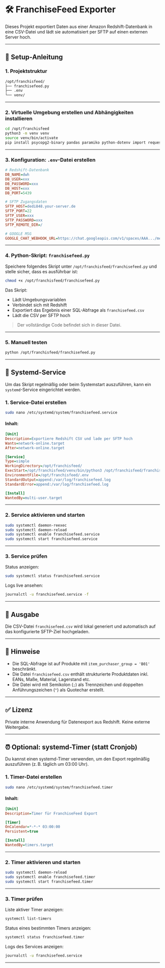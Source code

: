 # 🛠️ FranchiseFeed Exporter

Dieses Projekt exportiert Daten aus einer Amazon Redshift-Datenbank in eine CSV-Datei und lädt sie automatisiert per SFTP auf einen externen Server hoch.

---

## 🔧 Setup-Anleitung

### 1. Projektstruktur

```bash
/opt/franchisfeed/
├── franchisefeed.py
├── .env
└── venv/
```

---

### 2. Virtuelle Umgebung erstellen und Abhängigkeiten installieren

```bash
cd /opt/franchisfeed
python3 -m venv venv
source venv/bin/activate
pip install psycopg2-binary pandas paramiko python-dotenv import requests
```

---

### 3. Konfiguration: `.env`-Datei erstellen

```ini
# Redshift-Datenbank
DB_NAME=dwh
DB_USER=xxx
DB_PASSWORD=xxx
DB_HOST=xxx
DB_PORT=5439

# SFTP Zugangsdaten
SFTP_HOST=dedi848.your-server.de
SFTP_PORT=22
SFTP_USER=xxx
SFTP_PASSWORD=xxx
SFTP_REMOTE_DIR=/

# GOOGLE MSG
GOOGLE_CHAT_WEBHOOK_URL=https://chat.googleapis.com/v1/spaces/AAA.../messages?key=...&token=...
```

---

### 4. Python-Skript: `franchisefeed.py`

Speichere folgendes Skript unter `/opt/franchisfeed/franchisefeed.py` und stelle sicher, dass es ausführbar ist:

```bash
chmod +x /opt/franchisfeed/franchisefeed.py
```

Das Skript:

- Lädt Umgebungsvariablen
- Verbindet sich mit Redshift
- Exportiert das Ergebnis einer SQL-Abfrage als `franchisefeed.csv`
- Lädt die CSV per SFTP hoch

> Der vollständige Code befindet sich in dieser Datei.

---

### 5. Manuell testen

```bash
python /opt/franchisfeed/franchisefeed.py
```

---

## 🧩 Systemd-Service

Um das Skript regelmäßig oder beim Systemstart auszuführen, kann ein `systemd`-Service eingerichtet werden.

### 1. Service-Datei erstellen

```bash
sudo nano /etc/systemd/system/franchisefeed.service
```

#### Inhalt:

```ini
[Unit]
Description=Exportiere Redshift CSV und lade per SFTP hoch
Wants=network-online.target
After=network-online.target

[Service]
Type=simple
WorkingDirectory=/opt/franchisfeed/
ExecStart=/opt/franchisfeed/venv/bin/python3 /opt/franchisfeed/franchisefeed.py
EnvironmentFile=/opt/franchisfeed/.env
StandardOutput=append:/var/log/franchisefeed.log
StandardError=append:/var/log/franchisefeed.log

[Install]
WantedBy=multi-user.target
```

---

### 2. Service aktivieren und starten

```bash
sudo systemctl daemon-reexec
sudo systemctl daemon-reload
sudo systemctl enable franchisefeed.service
sudo systemctl start franchisefeed.service
```

---

### 3. Service prüfen

Status anzeigen:

```bash
sudo systemctl status franchisefeed.service
```

Logs live ansehen:

```bash
journalctl -u franchisefeed.service -f
```

---

## 📁 Ausgabe

Die CSV-Datei `franchisefeed.csv` wird lokal generiert und automatisch auf das konfigurierte SFTP-Ziel hochgeladen.

---

## 📝 Hinweise

- Die SQL-Abfrage ist auf Produkte mit `item_purchaser_group = 'B01'` beschränkt.
- Die Datei `franchisefeed.csv` enthält strukturierte Produktdaten inkl. EANs, Maße, Material, Lagerstand etc.
- Die Datei wird mit Semikolon (`;`) als Trennzeichen und doppelten Anführungszeichen (`"`) als Quotechar erstellt.

---

## ✅ Lizenz

Private interne Anwendung für Datenexport aus Redshift. Keine externe Weitergabe.


---

## ⏰ Optional: systemd-Timer (statt Cronjob)

Du kannst einen systemd-Timer verwenden, um den Export regelmäßig auszuführen (z. B. täglich um 03:00 Uhr).

### 1. Timer-Datei erstellen

```bash
sudo nano /etc/systemd/system/franchisefeed.timer
```

#### Inhalt:

```ini
[Unit]
Description=Timer für FranchiseFeed Export

[Timer]
OnCalendar=*-*-* 03:00:00
Persistent=true

[Install]
WantedBy=timers.target
```

---

### 2. Timer aktivieren und starten

```bash
sudo systemctl daemon-reload
sudo systemctl enable franchisefeed.timer
sudo systemctl start franchisefeed.timer
```

---

### 3. Timer prüfen

Liste aktiver Timer anzeigen:

```bash
systemctl list-timers
```

Status eines bestimmten Timers anzeigen:

```bash
systemctl status franchisefeed.timer
```

Logs des Services anzeigen:

```bash
journalctl -u franchisefeed.service
```

---
